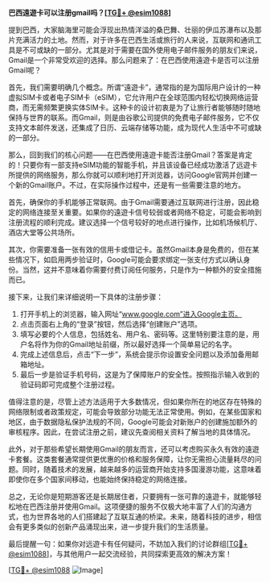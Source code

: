 **巴西遠遊卡可以注册gmail吗？[[TG💪+ @esim1088](https://t.me/s/esim1088)]**

提到巴西，大家脑海里可能会浮现出热情洋溢的桑巴舞、壮丽的伊瓜苏瀑布以及那片充满活力的土地。然而，对于许多在巴西生活或旅行的人来说，互联网和通讯工具是不可或缺的一部分。尤其是对于需要在国外使用电子邮件服务的朋友们来说，Gmail是一个非常受欢迎的选择。那么问题来了：在巴西使用遠遊卡是否可以注册Gmail呢？

首先，我们需要明确几个概念。所谓“遠遊卡”，通常指的是为国际用户设计的一种虚拟SIM卡或者电子SIM卡（eSIM），它允许用户在全球范围内轻松切换网络运营商，而无需频繁更换实体SIM卡。这种卡的设计初衷是为了让旅行者能够随时随地保持与世界的联系。而Gmail，则是由谷歌公司提供的免费电子邮件服务，它不仅支持文本邮件发送，还集成了日历、云端存储等功能，成为现代人生活中不可或缺的一部分。

那么，回到我们的核心问题——在巴西使用遠遊卡能否注册Gmail？答案是肯定的！只要你有一部支持eSIM功能的智能手机，并且该设备已经成功激活了远遊卡所提供的网络服务，那么你就可以顺利地打开浏览器，访问Google官网并创建一个新的Gmail账户。不过，在实际操作过程中，还是有一些需要注意的地方。

首先，确保你的手机能够正常联网。由于Gmail需要通过互联网进行注册，因此稳定的网络连接至关重要。如果你的遠遊卡信号较弱或者网络不稳定，可能会影响到注册流程的顺利完成。建议选择一个信号较好的地点进行操作，比如机场候机厅、酒店大堂等公共场所。

其次，你需要准备一张有效的信用卡或借记卡。虽然Gmail本身是免费的，但在某些情况下，如启用两步验证时，Google可能会要求绑定一张支付方式以确认身份。当然，这并不意味着你需要付费订阅任何服务，只是作为一种额外的安全措施而已。

接下来，让我们来详细说明一下具体的注册步骤：

1. 打开手机上的浏览器，输入网址“www.google.com”进入Google主页。
2. 点击页面右上角的“登录”按钮，然后选择“创建账户”选项。
3. 填写必要的个人信息，包括姓名、用户名、密码等。这里特别要注意的是，用户名将作为你的Gmail地址前缀，所以最好选择一个简单易记的名字。
4. 完成上述信息后，点击“下一步”，系统会提示你设置安全问题以及添加备用邮箱地址。
5. 最后一步是验证手机号码，这是为了保障账户的安全性。按照指示输入收到的验证码即可完成整个注册过程。

值得注意的是，尽管上述方法适用于大多数情况，但如果你所在的地区存在特殊的网络限制或者政策规定，可能会导致部分功能无法正常使用。例如，在某些国家和地区，由于数据隐私保护法规的不同，Google可能会对新账户的创建施加额外的审核程序。因此，在尝试注册之前，建议先查阅相关资料了解当地的具体情况。

此外，对于那些希望长期使用Gmail的朋友而言，还可以考虑购买永久有效的遠遊卡套餐。这类套餐通常提供更优惠的价格和服务保障，让你无需担心流量耗尽的问题。同时，随着技术的发展，越来越多的运营商开始支持多国漫游功能，这意味着即使你在多个国家间移动，也能始终保持稳定的网络连接。

总之，无论你是短期游客还是长期居住者，只要拥有一张可靠的遠遊卡，就能够轻松地在巴西注册并使用Gmail。这项便捷的服务不仅极大地丰富了人们的沟通方式，也为世界各地的人们搭建起了互联互通的桥梁。未来，随着科技的进步，相信会有更多类似的创新产品涌现出来，进一步提升我们的生活质量。

最后提醒一句：如果你对远遊卡有任何疑问，不妨加入我们的讨论群组[[TG💪+ @esim1088](https://t.me/s/esim1088)]，与其他用户一起交流经验，共同探索更高效的解决方案！

[[TG💪+ @esim1088](https://t.me/s/esim1088) ![Image](https://i.postimg.cc/4NQfJmqS/Snipaste-2025-05-13-00-14-12.png)]